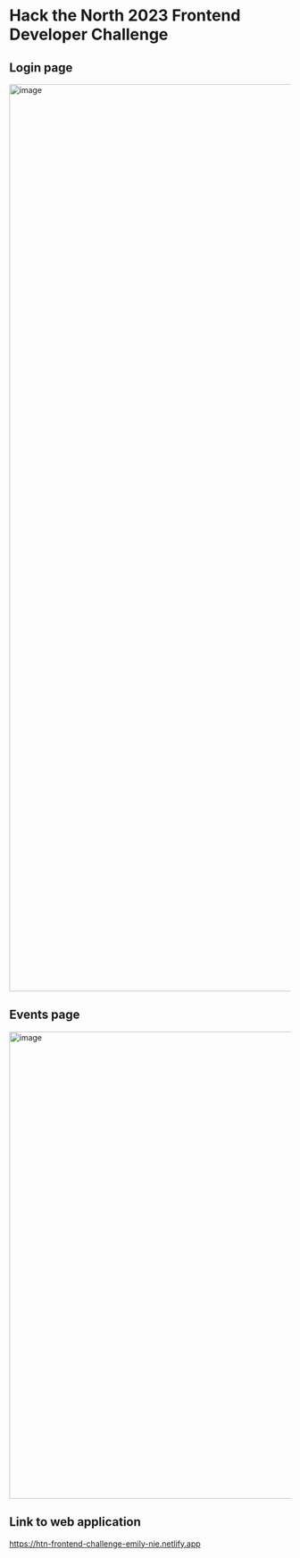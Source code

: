 # Hack the North 2023 Frontend Developer Challenge

## Login page
<img width="1624" alt="image" src="https://user-images.githubusercontent.com/116975786/221333452-849897d6-08de-4498-8cf7-80b008103967.png">

## Events page
<img width="836" alt="image" src="https://user-images.githubusercontent.com/116975786/221333495-17ea3426-df50-4a68-bdbc-0159803dacf5.png">

## Link to web application
https://htn-frontend-challenge-emily-nie.netlify.app

